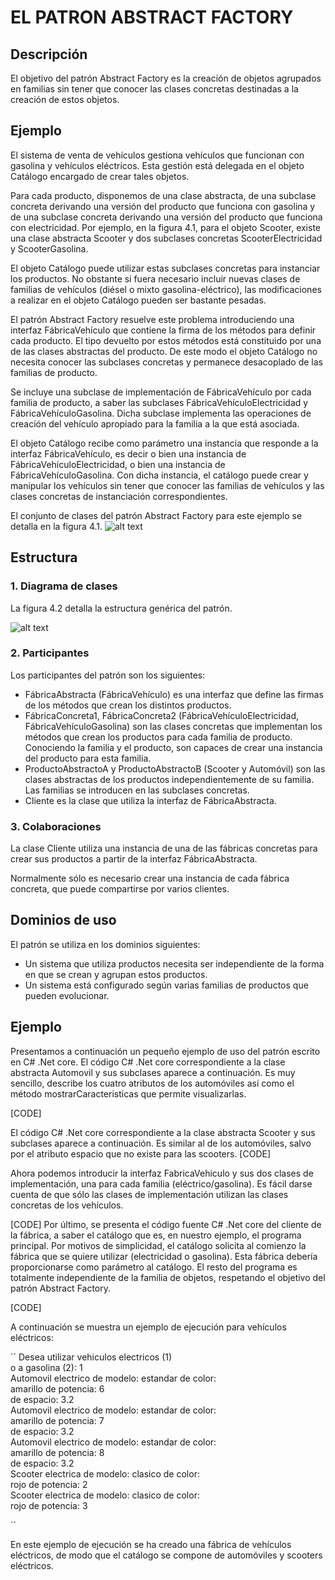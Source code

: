 ﻿# EL PATRON ABSTRACT FACTORY
## Descripción 
El objetivo del patrón Abstract Factory es la creación de objetos agrupados en familias
sin tener que conocer las clases concretas destinadas a la creación de estos objetos. 

## Ejemplo 
El sistema de venta de vehículos gestiona vehículos que funcionan con gasolina y
vehículos eléctricos. Esta gestión está delegada en el objeto Catálogo encargado de
crear tales objetos. 

Para cada producto, disponemos de una clase abstracta, de una subclase concreta
derivando una versión del producto que funciona con gasolina y de una subclase
concreta derivando una versión del producto que funciona con electricidad. Por
ejemplo, en la figura 4.1, para el objeto Scooter, existe una clase abstracta Scooter y dos
subclases concretas ScooterElectricidad y ScooterGasolina. 

El objeto Catálogo puede utilizar estas subclases concretas para instanciar los productos.
No obstante si fuera necesario incluir nuevas clases de familias de vehículos (diésel o
mixto gasolina-eléctrico), las modificaciones a realizar en el objeto Catálogo pueden ser
bastante pesadas. 

El patrón Abstract Factory resuelve este problema introduciendo una interfaz
FábricaVehículo que contiene la firma de los métodos para definir cada producto. El
tipo devuelto por estos métodos está constituido por una de las clases abstractas del
producto. De este modo el objeto Catálogo no necesita conocer las subclases concretas y
permanece desacoplado de las familias de producto. 

Se incluye una subclase de implementación de FábricaVehículo por cada familia de
producto, a saber las subclases FábricaVehículoElectricidad y
FábricaVehículoGasolina. Dicha subclase implementa las operaciones de creación del
vehículo apropiado para la familia a la que está asociada. 

El objeto Catálogo recibe como parámetro una instancia que responde a la interfaz
FábricaVehículo, es decir o bien una instancia de FábricaVehículoElectricidad, o bien
una instancia de FábricaVehículoGasolina. Con dicha instancia, el catálogo puede crear
y manipular los vehículos sin tener que conocer las familias de vehículos y las clases
concretas de instanciación correspondientes. 

El conjunto de clases del patrón Abstract Factory para este ejemplo se detalla en la
figura 4.1. 
![alt text](https://raw.githubusercontent.com/frankyjquintero/DesignPatterns/master/DesignPatterns.AbstractFactory/4.1.jpg)

## Estructura 
### 1. Diagrama de clases 
La figura 4.2 detalla la estructura genérica del patrón. 

![alt text](https://raw.githubusercontent.com/frankyjquintero/DesignPatterns/master/DesignPatterns.AbstractFactory/4.2.jpg)

### 2. Participantes 
Los participantes del patrón son los siguientes: 
* FábricaAbstracta (FábricaVehículo) es una interfaz que define las firmas de los
métodos que crean los distintos productos. 
* FábricaConcreta1, FábricaConcreta2 (FábricaVehículoElectricidad,
FábricaVehículoGasolina) son las clases concretas que implementan los
métodos que crean los productos para cada familia de producto. Conociendo la
familia y el producto, son capaces de crear una instancia del producto para esta
familia. 
* ProductoAbstractoA y ProductoAbstractoB (Scooter y Automóvil) son las clases
abstractas de los productos independientemente de su familia. Las familias se
introducen en las subclases concretas. 
* Cliente es la clase que utiliza la interfaz de FábricaAbstracta. 
### 3. Colaboraciones 
La clase Cliente utiliza una instancia de una de las fábricas concretas para crear sus
productos a partir de la interfaz FábricaAbstracta. 
 
Normalmente sólo es necesario crear una instancia de cada fábrica concreta, que puede
compartirse por varios clientes. 


## Dominios de uso 
El patrón se utiliza en los dominios siguientes: 
* Un sistema que utiliza productos necesita ser independiente de la forma en que
se crean y agrupan estos productos. 
* Un sistema está configurado según varias familias de productos que pueden
evolucionar. 
## Ejemplo  

Presentamos a continuación un pequeño ejemplo de uso del patrón escrito en C# .Net core. El
código C# .Net core correspondiente a la clase abstracta Automovil y sus subclases aparece a
continuación. Es muy sencillo, describe los cuatro atributos de los automóviles así como
el método mostrarCaracteristicas que permite visualizarlas. 

 [CODE]

El código C# .Net core correspondiente a la clase abstracta Scooter y sus subclases aparece a
continuación. Es similar al de los automóviles, salvo por el atributo espacio que no
existe para las scooters. 
 [CODE]

Ahora podemos introducir la interfaz FabricaVehiculo y sus dos clases de
implementación, una para cada familia (eléctrico/gasolina). Es fácil darse cuenta de que
sólo las clases de implementación utilizan las clases concretas de los vehículos. 

 [CODE]
Por último, se presenta el código fuente C# .Net core del cliente de la fábrica, a saber el catálogo
que es, en nuestro ejemplo, el programa principal. Por motivos de simplicidad, el
catálogo solicita al comienzo la fábrica que se quiere utilizar (electricidad o gasolina).
Esta fábrica debería proporcionarse como parámetro al catálogo. 
El resto del programa es totalmente independiente de la familia de objetos, respetando el
objetivo del patrón Abstract Factory. 

 [CODE]

A continuación se muestra un ejemplo de ejecución para vehículos eléctricos:

´´
Desea utilizar vehiculos electricos (1)   
o a gasolina (2): 1  
Automovil electrico de modelo: estandar de color:   
amarillo de potencia: 6   
de espacio: 3.2  
Automovil electrico de modelo: estandar de color:   
amarillo de potencia: 7   
de espacio: 3.2  
Automovil electrico de modelo: estandar de color:   
amarillo de potencia: 8   
de espacio: 3.2  
Scooter electrica de modelo: clasico de color:   
rojo de potencia: 2  
Scooter electrica de modelo: clasico de color:   
rojo de potencia: 3 

´´

En este ejemplo de ejecución se ha creado una fábrica de vehículos eléctricos, de modo
que el catálogo se compone de automóviles y scooters eléctricos. 